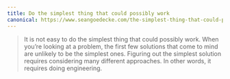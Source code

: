```yaml
---
title: Do the simplest thing that could possibly work
canonical: https://www.seangoedecke.com/the-simplest-thing-that-could-possibly-work/
---
```


> It is not easy to do the simplest thing that could possibly work. When you’re looking at a problem, the first few solutions that come to mind are unlikely to be the simplest ones. Figuring out the simplest solution requires considering many different approaches. In other words, it requires doing engineering.
